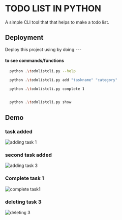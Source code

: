
# TODO LIST IN PYTHON 

A simple CLI tool that that helps to make a todo list.


## Deployment

Deploy this project using by doing ---

#### to see commands/functions
```bash
  python .\todolistcli.py --help
```
```bash
  python .\todolistcli.py add "taskname" "category"
```
```bash
  python .\todolistcli.py complete 1
  
```
```bash
  python .\todolistcli.py show
```


## Demo

### task added
![adding task 1](https://user-images.githubusercontent.com/112235622/227479471-87045fcb-4b8b-451d-9227-37cd15d05cac.png)

### second task added

![adding task 3](https://user-images.githubusercontent.com/112235622/227479561-1f93407d-ce5c-407c-81aa-0829b5fc1594.png)

### Complete task 1

![complete task1](https://user-images.githubusercontent.com/112235622/227479654-eb94a04e-8a2e-40d3-a152-69f6b3907616.png)

### deleting task 3

![deleting 3](https://user-images.githubusercontent.com/112235622/227479691-6851035f-61a2-4b22-a449-091c987d1efa.png)


